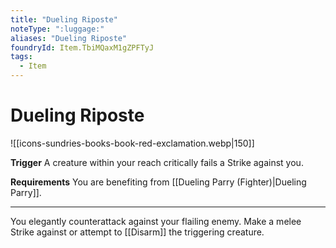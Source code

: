 ```yaml
---
title: "Dueling Riposte"
noteType: ":luggage:"
aliases: "Dueling Riposte"
foundryId: Item.TbiMQaxM1gZPFTyJ
tags:
  - Item
---
```


# Dueling Riposte
![[icons-sundries-books-book-red-exclamation.webp|150]]

**Trigger** A creature within your reach critically fails a Strike against you.

**Requirements** You are benefiting from [[Dueling Parry (Fighter)|Dueling Parry]].

* * *

You elegantly counterattack against your flailing enemy. Make a melee Strike against or attempt to [[Disarm]] the triggering creature.
